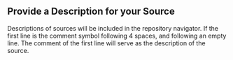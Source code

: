 
## Provide a Description for your Source

Descriptions of sources will be included in the repository navigator.
If the first line is the comment symbol following 4 spaces, and following
an empty line. The comment of the first line will serve as the description
of the source.

